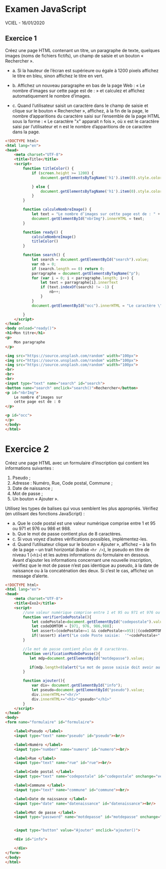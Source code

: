 # Examen JavaScript
 VCIEL - 16/01/2020
## Exercice 1
Créez une page HTML contenant un titre, un paragraphe de texte, quelques images (noms de
fichiers fictifs), un champ de saisie et un bouton « Rechercher ».
* a. Si la hauteur de l’écran est supérieure ou égale à 1200 pixels affichez le titre en bleu,
sinon affichez le titre en vert.

* b. Affichez un nouveau paragraphe en bas de la page Web : « Le nombre d’images sur
cette page est de : » et calculez et affichez automatiquement le nombre d’images.

* c. Quand l’utilisateur saisit un caractère dans le champ de saisie et clique sur le bouton
« Rechercher », affichez, à la fin de la page, le nombre d’apparitions du caractère saisi
sur l’ensemble de la page HTML sous la forme : « Le caractère "x" apparait n fois »,
où x est le caractère saisi par l’utilisateur et n est le nombre d’apparitions de ce
caractère dans la page.

```html
<!DOCTYPE html>
<html lang="en">
<head>
    <meta charset="UTF-8">
    <title>Title</title>
    <script>
        function titleColor() {
            if (screen.height >= 1200) {
                document.getElementsByTagName('h1').item(0).style.color = "blue";

            } else {
                document.getElementsByTagName('h1').item(0).style.color = "green";
            }
        }

        function calculeNombreImage() {
            let text = "Le nombre d’images sur cette page est de : " + document.images.length;
            document.getElementById("nbrImg").innerHTML = text;
        }

        function ready() {
            calculeNombreImage()
            titleColor()
        }

        function search() {
            let search = document.getElementById("search").value;
            var nb = 0;
            if (search.length == 0) return 0;
            parragraphe = document.getElementsByTagName("p");
            for (var i = 0; i < parragraphe.length; i++) {
                let text = parragraphe[i].innerText
                if (text.indexOf(search) != -1) {
                    nb++;
                }
            }
            document.getElementById("occ").innerHTML = "Le caractère \"" + search + "\" apparait " + nb + " fois";

        }
    </script>
</head>
<body onload="ready()">
<h1>Mon titre</h1>
<p>
    Mon paragraphe
</p>

<img src="https://source.unsplash.com/random" width="100px">
<img src="https://source.unsplash.com/random" width="100px">
<img src="https://source.unsplash.com/random" width="100px">
<br>
<br>
<br>
<input type="text" name="search" id="search">
<button name="search" onclick="search()">Rechercher</button>
<p id="nbrImg">
    Le nombre d’images sur
    cette page est de : 0
</p>

<p id="occ">
</p>
</body>
</html>

```


# Exercice 2
Créez une page HTML avec un formulaire d’inscription qui contient les informations
suivantes :
1. Pseudo ;
2. Adresse : Numéro, Rue, Code postal, Commune ;
3. Date de naissance ;
4. Mot de passe ;
5. Un bouton « Ajouter ».

Utilisez les types de balises qui vous semblent les plus appropriés.
Vérifiez (en utilisant des fonctions JavaScript) :

* a. Que le code postal est une valeur numérique comprise entre 1 et 95 ou 971 et 976 ou
986 et 988.
* b. Que le mot de passe contient plus de 8 caractères.
* c. Si vous voyez d’autres vérifications possibles, implémentez-les.
* d. Quand l’utilisateur clique sur le bouton « Ajouter », affichez – à la fin de la page – un
trait horizontal (balise `<hr />`), le pseudo en titre de niveau 1 (`<h1>`) et les autres
informations du formulaire en dessous. 
Avant d’ajouter les informations concernant une nouvelle inscription, 
vérifiez que le mot de passe n’est pas identique au pseudo, à
la date de naissance ou à la concaténation des deux. Si c’est le cas, 
affichez un message d’alerte.

````html
<!DOCTYPE html>
<html lang="en">
<head>
    <meta charset="UTF-8">
    <title>Exo2</title>
    <script>
        //une valeur numérique comprise entre 1 et 95 ou 971 et 976 ou 986 et 988.
        function verifierCodePostale(){
            let codePostale=document.getElementById("codepostale").value;
            let codeDOMTOM = [971, 976, 986,988];
            let assert=(codePostale>=1 && codePostale<=95)||(codeDOMTOM.includes(codePostale));
            if(!assert) alert("Le code Poste saisie:  '"+codePostale+"' n'est pas correct")
        }

        //le mot de passe contient plus de 8 caractères.
        function verificationModeDePasse(){
           let mdp=document.getElementById("motdepasse").value;

           if(mdp.length<8)alert("Le mot de passe saisie doit avoir au minimum 8 caractère ")
        }

        function ajouter(){
            var div= document.getElementById("info");
            let pseudo=document.getElementById("pseudo").value;
            div.innerHTML+="<hr/>"
            div.innerHTML+="<h1>"+pseudo+"</h1>"
        }
    </script>
</head>
<body>
<form name="formulaire" id="formulaire">

    <label>Pseudo </label>
    <input type="text" name="pseudo" id="pseudo"><br/>

    <label>Numéro </label>
    <input type="number" name="numero" id="numero"><br/>

    <label>Rue </label>
    <input type="text" name="rue" id="rue"><br/>

    <label>Code postal </label>
    <input type="text" name="codepostale" id="codepostale" onchange="verifierCodePostale()"><br/>

    <label>Commune </label>
    <input type="text" name="commune" id="commune"><br/>

    <label>Date de naissance </label>
    <input type="date" name="datenaissance" id="datenaissance"><br/>

    <label>Mot de passe </label>
    <input type="password" name="motdepasse" id="motdepasse" onchange="verificationModeDePasse()"><br/>


    <input type="button" value="Ajouter" onclick="ajouter()">

    <div id="info">

    </div>
</form>
</body>
</html>


````

